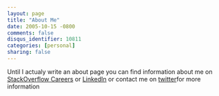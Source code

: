 ```yaml
---
layout: page
title: "About Me"
date: 2005-10-15 -0800
comments: false
disqus_identifier: 10811
categories: [personal]
sharing: false
---
```

Until I actualy write an about page you can find information about me on [StackOverflow Careers][1] or [LinkedIn][2] or contact me on [twitter][3]for more information 

[1]: http://careers.stackoverflow.com/iulian
[2]: http://ro.linkedin.com/pub/iulian-margarintescu/2b/52a/a43
[3]: https://twitter.com/etishor